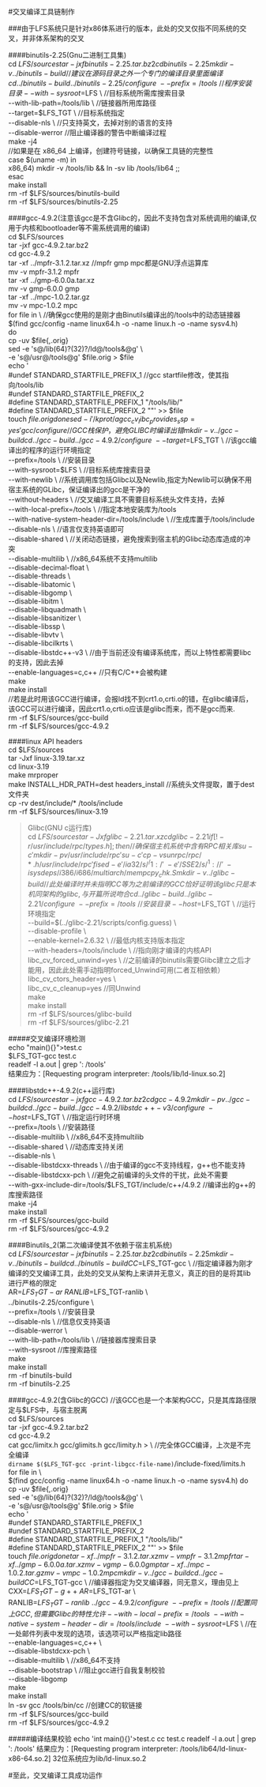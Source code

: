 #交叉编译工具链制作
    
###由于LFS系统只是针对x86体系进行的版本，此处的交叉仅指不同系统的交叉，并非体系架构的交叉  
  
####binutils-2.25(Gnu二进制工具集)   
	cd $LFS/sources  
	tar -jxf binutils-2.25.tar.bz2  
	cd binutils-2.25  
	mkdir -v ../binutils-build 	//建议在源码目录之外一个专门的编译目录里面编译  
	cd ../binutils-build		  
	../binutils-2.25/configure \  
	--prefix=/tools \		//程序安装目录  
	--with-sysroot=$LFS \		//目标系统所需库搜索目录  
	--with-lib-path=/tools/lib \	//链接器所用库路径  
	--target=$LFS_TGT \		//目标系统指定  
	--disable-nls \			//只支持英文，去掉对别的语言的支持  
	--disable-werror		//阻止编译器的警告中断编译过程  
	make -j4  
	//如果是在 x86_64 上编译，创建符号链接，以确保工具链的完整性  
	case $(uname -m) in  
	x86_64) mkdir -v /tools/lib && ln -sv lib /tools/lib64 ;;  
	esac  
	make install  
	rm -rf $LFS/sources/binutils-build  
	rm -rf $LFS/sources/binutils-2.25  

####gcc-4.9.2(注意该gcc是不含Glibc的，因此不支持包含对系统调用的编译,仅用于内核和bootloader等不需系统调用的编译)  
	cd $LFS/sources  
	tar -jxf gcc-4.9.2.tar.bz2  
	cd gcc-4.9.2  
	tar -xf ../mpfr-3.1.2.tar.xz	//mpfr gmp mpc都是GNU浮点运算库  
	mv -v mpfr-3.1.2 mpfr  
	tar -xf ../gmp-6.0.0a.tar.xz  
	mv -v gmp-6.0.0 gmp  
	tar -xf ../mpc-1.0.2.tar.gz  
	mv -v mpc-1.0.2 mpc  
	for file in \				//确保gcc使用的是刚才由Binutils编译出的/tools中的动态链接器    
		$(find gcc/config -name linux64.h -o -name linux.h -o -name sysv4.h)  
		do  
		cp -uv $file{,.orig}  
		sed -e 's@/lib\(64\)\?\(32\)\?/ld@/tools&@g' \  
	    	-e 's@/usr@/tools@g' $file.orig > $file  
		echo '  
		#undef STANDARD_STARTFILE_PREFIX_1			//gcc startfile修改，使其指向/tools/lib  
		#undef STANDARD_STARTFILE_PREFIX_2  
		#define STANDARD_STARTFILE_PREFIX_1 "/tools/lib/"  
		#define STANDARD_STARTFILE_PREFIX_2 ""' >> $file  
		touch $file.orig  
	done  
	sed -i '/k prot/agcc_cv_libc_provides_ssp=yes' gcc/configure	//GCC栈保护，避免GLIBC时编译出错  
	mkdir -v ../gcc-build  
	cd ../gcc-build  
	../gcc-4.9.2/configure \  
	--target=$LFS_TGT \		//该gcc编译出的程序的运行环境指定  
	--prefix=/tools \			//安装目录  
	--with-sysroot=$LFS \			//目标系统库搜索目录  
	--with-newlib \				//系统调用库包括Glibc以及Newlib,指定为Newlib可以确保不用宿主系统的GLibc，保证编译出的gcc是干净的  
	--without-headers \			//交叉编译工具不需要目标系统头文件支持，去掉  
	--with-local-prefix=/tools \		//指定本地安装库为/tools  
	--with-native-system-header-dir=/tools/include \	//生成库置于/tools/include  
	--disable-nls \				//语言仅支持英语即可  
	--disable-shared \			//关闭动态链接，避免搜索到宿主机的Glibc动态库造成的冲突   
	--disable-multilib \			//x86_64系统不支持multilib  
	--disable-decimal-float \  
	--disable-threads \  
	--disable-libatomic \  
	--disable-libgomp \  
	--disable-libitm \  
	--disable-libquadmath \  
	--disable-libsanitizer \  
	--disable-libssp \  
	--disable-libvtv \  
	--disable-libcilkrts \  
	--disable-libstdc++-v3 \		//由于当前还没有编译系统库，而以上特性都需要libc的支持，因此去掉  
	--enable-languages=c,c++		//只有C/C++会被构建  
	make  
	make install				  
	//若是此时用该GCC进行编译，会报ld找不到crt1.o,crti.o的错，在glibc编译后，该GCC可以进行编译，因此crt1.o,crti.o应该是glibc而来，而不是gcc而来.  
	rm -rf $LFS/sources/gcc-build  
	rm -rf $LFS/sources/gcc-4.9.2  
  
####linux API headers  
	cd $LFS/sources  
	tar -Jxf linux-3.19.tar.xz  
	cd linux-3.19  
	make mrproper  					
	make INSTALL_HDR_PATH=dest headers_install	//系统头文件提取，置于dest文件夹  
	cp -rv dest/include/* /tools/include  
	rm -rf $LFS/sources/linux-3.19  

>Glibc(GNU c运行库)  
	cd $LFS/sources  
	tar -Jxf glibc-2.21.tar.xz  
	cd glibc-2.21  
	if [ ! -r /usr/include/rpc/types.h ]; then	//确保宿主机系统中含有RPC相关库  
	su -c 'mkdir -pv /usr/include/rpc'  
	su -c 'cp -v sunrpc/rpc/*.h /usr/include/rpc'  
	fi  
	sed -e '/ia32/s/^/1:/' \  
	-e '/SSE2/s/^1://' \  
	-i sysdeps/i386/i686/multiarch/mempcpy_chk.S  
	mkdir -v ../glibc-build					//此处编译时并未指明CC等为之前编译的GCC恰好证明该glibc只是本机同架构的glibc,与开篇所说吻合  
	cd ../glibc-build  
	../glibc-2.21/configure \  
	--prefix=/tools \					//安装目录  
	--host=$LFS_TGT \					//运行环境指定  
	--build=$(../glibc-2.21/scripts/config.guess) \  
	--disable-profile \  
	--enable-kernel=2.6.32 \				//最低内核支持版本指定  
	--with-headers=/tools/include \				//指向刚才编译的内核API  
	libc_cv_forced_unwind=yes \				//之前编译的binutils需要Glibc建立之后才能用，因此此处需手动指明forced_Unwind可用(二者互相依赖）  
	libc_cv_ctors_header=yes \  
	libc_cv_c_cleanup=yes					//同Unwind  
	make  
	make install  
	rm -rf $LFS/sources/glibc-build  
	rm -rf $LFS/sources/glibc-2.21  
  
#####交叉编译环境检测  
	echo "main(){}">test.c  
	$LFS_TGT-gcc test.c  
	readelf -l a.out | grep ': /tools'  
	结果应为：[Requesting program interpreter: /tools/lib/ld-linux.so.2]  

####libstdc++-4.9.2(c++运行库)  
	cd $LFS/sources  
	tar -jxf gcc-4.9.2.tar.bz2  
	cd gcc-4.9.2  
	mkdir -pv ../gcc-build  
	cd ../gcc-build  
	../gcc-4.9.2/libstdc++-v3/configure \  
	--host=$LFS_TGT \			//指定运行时环境  
	--prefix=/tools \			//安装路径  
	--disable-multilib \			//x86_64不支持multilib  
	--disable-shared \			//动态库支持关闭  
	--disable-nls \  
	--disable-libstdcxx-threads \		//由于编译的gcc不支持线程，g++也不能支持  
	--disable-libstdcxx-pch \		//避免之前编译的头文件的干扰，此处不需要  
	--with-gxx-include-dir=/tools/$LFS_TGT/include/c++/4.9.2 //编译出的g++的库搜索路径  
	make	-j4  
	make install  
	rm -rf $LFS/sources/gcc-build  
	rm -rf $LFS/sources/gcc-4.9.2  

####Binutils_2(第二次编译使其不依赖于宿主机系统)  
	cd $LFS/sources  
	tar -jxf binutils-2.25.tar.bz2  
	cd binutils-2.25  
	mkdir -v ../binutils-build  
	cd ../binutils-build  
	CC=$LFS_TGT-gcc \			//指定编译器为刚才编译的交叉编译工具，此处的交叉从架构上来讲并无意义，真正的目的是将其lib进行严格的限定  
	AR=$LFS_TGT-ar \		  	
	RANLIB=$LFS_TGT-ranlib \  
	../binutils-2.25/configure \  
	--prefix=/tools \			//安装目录  
	--disable-nls \				//信息仅支持英语  
	--disable-werror \  
	--with-lib-path=/tools/lib \		//链接器库搜索目录  
	--with-sysroot				//库搜索路径  
	make  
	make install  
	rm -rf binutils-build  
	rm -rf binutils-2.25  

####gcc-4.9.2(含Glibc的GCC)			//该GCC也是一个本架构GCC，只是其库路径限定与$LFS中，与宿主脱离  
	cd $LFS/sources  
	tar -jxf gcc-4.9.2.tar.bz2  
	cd gcc-4.9.2  
	cat gcc/limitx.h gcc/glimits.h gcc/limity.h > \		//完全体GCC编译，上次是不完全编译  
	`dirname $($LFS_TGT-gcc -print-libgcc-file-name)`/include-fixed/limits.h  
	for file in \  
	$(find gcc/config -name linux64.h -o -name linux.h -o -name sysv4.h)
do  
		cp -uv $file{,.orig}  
		sed -e 's@/lib\(64\)\?\(32\)\?/ld@/tools&@g' \  
 		   -e 's@/usr@/tools@g' $file.orig > $file  
		echo '  
		#undef STANDARD_STARTFILE_PREFIX_1  
		#undef STANDARD_STARTFILE_PREFIX_2  
		#define STANDARD_STARTFILE_PREFIX_1 "/tools/lib/"  
		#define STANDARD_STARTFILE_PREFIX_2 ""' >> $file  
		touch $file.orig  
	done  
	tar -xf ../mpfr-3.1.2.tar.xz  
	mv -v mpfr-3.1.2 mpfr  
	tar -xf ../gmp-6.0.0a.tar.xz  
	mv -v gmp-6.0.0 gmp  
	tar -xf ../mpc-1.0.2.tar.gz  
	mv -v mpc-1.0.2 mpc  
	mkdir -v ../gcc-build  
	cd ../gcc-build  
	CC=$LFS_TGT-gcc \				//编译器指定为交叉编译器，同无意义，理由见上  
	CXX=$LFS_TGT-g++ \  
	AR=$LFS_TGT-ar \  
	RANLIB=$LFS_TGT-ranlib \  
	../gcc-4.9.2/configure \  
	--prefix=/tools \				//配置同上GCC,但需要Glibc的特性允许  
	--with-local-prefix=/tools \  
	--with-native-system-header-dir=/tools/include \  
	--with-sysroot=$LFS		\		//在一处邮件列表中发现的选项，该选项可以严格指定lib路径  
	--enable-languages=c,c++ \  
	--disable-libstdcxx-pch \  
	--disable-multilib \				//x86_64不支持  
	--disable-bootstrap \				//阻止gcc进行自我复制校验  
	--disable-libgomp  
	make  
	make install  
	ln -sv gcc /tools/bin/cc			//创建CC的软链接  
	rm -rf $LFS/sources/gcc-build  
	rm -rf $LFS/sources/gcc-4.9.2  

#####编译结果校验
	echo 'int main(){}'>test.c
	cc test.c
	readelf -l a.out | grep ': /tools'
	结果应为：[Requesting program interpreter: /tools/lib64/ld-linux-x86-64.so.2]
	32位系统应为lib/ld-linux.so.2

#至此，交叉编译工具成功运作

